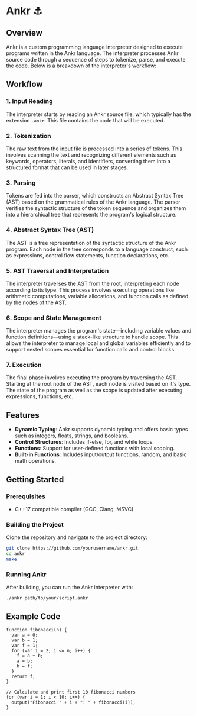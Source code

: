 # Ankr :anchor:

## Overview

Ankr is a custom programming language interpreter designed to execute programs written in the Ankr language. The interpreter processes Ankr source code through a sequence of steps to tokenize, parse, and execute the code. Below is a breakdown of the interpreter's workflow:

## Workflow

### 1. Input Reading

The interpreter starts by reading an Ankr source file, which typically has the extension `.ankr`. This file contains the code that will be executed.

### 2. Tokenization

The raw text from the input file is processed into a series of tokens. This involves scanning the text and recognizing different elements such as keywords, operators, literals, and identifiers, converting them into a structured format that can be used in later stages.

### 3. Parsing

Tokens are fed into the parser, which constructs an Abstract Syntax Tree (AST) based on the grammatical rules of the Ankr language. The parser verifies the syntactic structure of the token sequence and organizes them into a hierarchical tree that represents the program's logical structure.

### 4. Abstract Syntax Tree (AST)

The AST is a tree representation of the syntactic structure of the Ankr program. Each node in the tree corresponds to a language construct, such as expressions, control flow statements, function declarations, etc.

### 5. AST Traversal and Interpretation

The interpreter traverses the AST from the root, interpreting each node according to its type. This process involves executing operations like arithmetic computations, variable allocations, and function calls as defined by the nodes of the AST.

### 6. Scope and State Management

The interpreter manages the program's state—including variable values and function definitions—using a stack-like structure to handle scope. This allows the interpreter to manage local and global variables efficiently and to support nested scopes essential for function calls and control blocks.

### 7. Execution

The final phase involves executing the program by traversing the AST. Starting at the root node of the AST, each node is visited based on it's type. The state of the program as well as the scope is updated after executing expressions, functions, etc.

## Features

- **Dynamic Typing**: Ankr supports dynamic typing and offers basic types such as integers, floats, strings, and booleans.
- **Control Structures**: Includes if-else, for, and while loops.
- **Functions**: Support for user-defined functions with local scoping.
- **Built-in Functions**: Includes input/output functions, random, and basic math operations.

## Getting Started

### Prerequisites

- C++17 compatible compiler (GCC, Clang, MSVC)

### Building the Project

Clone the repository and navigate to the project directory:

```bash
git clone https://github.com/yourusername/ankr.git
cd ankr
make
```

### Running Ankr

After building, you can run the Ankr interpreter with:

```
./ankr path/to/your/script.ankr
```

## Example Code

```
function fibonacci(n) {
  var a = 0;
  var b = 1;
  var f = 1;
  for (var i = 2; i <= n; i++) {
    f = a + b;
    a = b;
    b = f;
  }
  return f;
}

// Calculate and print first 10 fibonacci numbers
for (var i = 1; i < 10; i++) {
  output("Fibonacci " + i + ": " + fibonacci(i));
}
```

